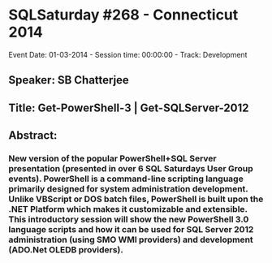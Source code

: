 # SQLSaturday #268 - Connecticut 2014
Event Date: 01-03-2014 - Session time: 00:00:00 - Track: Development
## Speaker: SB Chatterjee
## Title: Get-PowerShell-3 | Get-SQLServer-2012
## Abstract:
### New version of the popular PowerShell+SQL Server presentation (presented in over 6 SQL Saturdays  User Group events). PowerShell is a command-line scripting language primarily designed for system administration  development. Unlike VBScript or DOS batch files, PowerShell is built upon the .NET Platform which makes it customizable and extensible. This introductory session will show the new PowerShell 3.0 language  scripts and how it can be used for SQL Server 2012 administration (using SMO  WMI providers) and development (ADO.Net  OLEDB providers).



